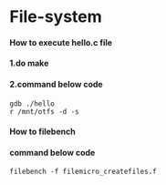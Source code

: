 # File-system

#### How to execute hello.c file
#### 1.do make
#### 2.command below code
```  
gdb ./hello
r /mnt/otfs -d -s
```
#### How to filebench
#### command below code
``` 
filebench -f filemicro_createfiles.f 
```
